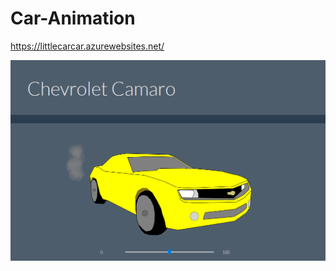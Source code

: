 # Car-Animation

https://littlecarcar.azurewebsites.net/

![index](https://github.com/CodyNing/Car-Animation/blob/master/image/preview.png)
